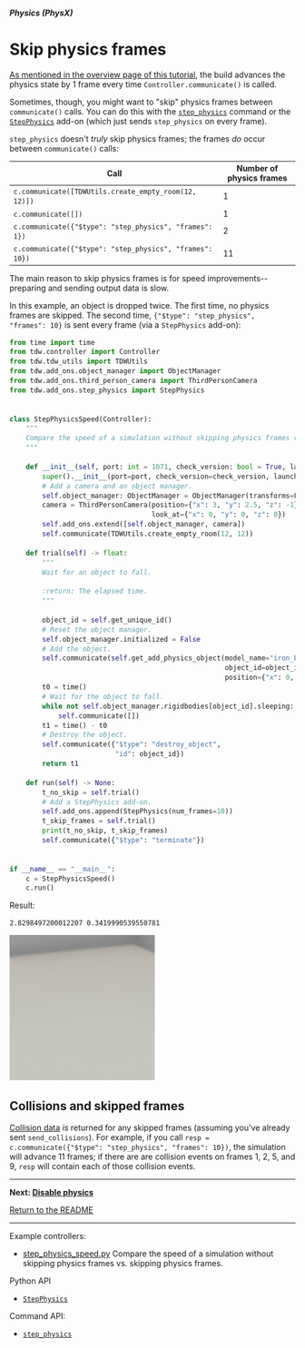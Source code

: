 ##### Physics (PhysX)

# Skip physics frames

[As mentioned in the overview page of this tutorial](overview.md), the build advances the physics state by 1 frame every time `Controller.communicate()` is called.

Sometimes, though, you might want to "skip" physics frames between `communicate()` calls. You can do this with the [`step_physics`](../../api/command_api.md) command or the [`StepPhysics`](../../python/add_ons/step_physics.md) add-on (which just sends `step_physics` on every frame).

`step_physics` doesn't *truly* skip physics frames; the frames *do* occur between `communicate()` calls:

| Call                                                     | Number of physics frames |
| -------------------------------------------------------- | ------------------------ |
| `c.communicate([TDWUtils.create_empty_room(12, 12)])`    | 1                        |
| `c.communicate([])`                                      | 1                        |
| `c.communicate({"$type": "step_physics", "frames": 1})`  | 2                        |
| `c.communicate({"$type": "step_physics", "frames": 10})` | 11                       |

The main reason to skip physics frames is for speed improvements--preparing and sending output data is slow.

In this example, an object is dropped twice. The first time, no physics frames are skipped. The second time, `{"$type": "step_physics", "frames": 10}` is sent every frame (via a `StepPhysics` add-on):

```python
from time import time
from tdw.controller import Controller
from tdw.tdw_utils import TDWUtils
from tdw.add_ons.object_manager import ObjectManager
from tdw.add_ons.third_person_camera import ThirdPersonCamera
from tdw.add_ons.step_physics import StepPhysics


class StepPhysicsSpeed(Controller):
    """
    Compare the speed of a simulation without skipping physics frames vs. skipping physics frames.
    """

    def __init__(self, port: int = 1071, check_version: bool = True, launch_build: bool = True):
        super().__init__(port=port, check_version=check_version, launch_build=launch_build)
        # Add a camera and an object manager.
        self.object_manager: ObjectManager = ObjectManager(transforms=False, rigidbodies=True)
        camera = ThirdPersonCamera(position={"x": 3, "y": 2.5, "z": -1},
                                   look_at={"x": 0, "y": 0, "z": 0})
        self.add_ons.extend([self.object_manager, camera])
        self.communicate(TDWUtils.create_empty_room(12, 12))

    def trial(self) -> float:
        """
        Wait for an object to fall.

        :return: The elapsed time.
        """

        object_id = self.get_unique_id()
        # Reset the object manager.
        self.object_manager.initialized = False
        # Add the object.
        self.communicate(self.get_add_physics_object(model_name="iron_box",
                                                     object_id=object_id,
                                                     position={"x": 0, "y": 30, "z": 0}))
        t0 = time()
        # Wait for the object to fall.
        while not self.object_manager.rigidbodies[object_id].sleeping:
            self.communicate([])
        t1 = time() - t0
        # Destroy the object.
        self.communicate({"$type": "destroy_object",
                          "id": object_id})
        return t1

    def run(self) -> None:
        t_no_skip = self.trial()
        # Add a StepPhysics add-on.
        self.add_ons.append(StepPhysics(num_frames=10))
        t_skip_frames = self.trial()
        print(t_no_skip, t_skip_frames)
        self.communicate({"$type": "terminate"})


if __name__ == "__main__":
    c = StepPhysicsSpeed()
    c.run()
```

Result:

```
2.8298497200012207 0.3419990539550781
```

![](images/step_physics.gif)

## Collisions and skipped frames

[Collision data](collisions.md) *is* returned for any skipped frames (assuming you've already sent `send_collisions`). For example, if you call `resp = c.communicate({"$type": "step_physics", "frames": 10})`, the simulation will advance 11 frames; if there are are collision events on frames 1, 2, 5, and 9, `resp` will contain each of those collision events.

***

**Next: [Disable physics](disable_physics.md)**

[Return to the README](../../../README.md)

***

Example controllers:

- [step_physics_speed.py](https://github.com/threedworld-mit/tdw/blob/master/Python/example_controllers/physx/ball_bounce.py) Compare the speed of a simulation without skipping physics frames vs. skipping physics frames.

Python API

- [`StepPhysics`](../../python/add_ons/step_physics.md)

Command API:

- [`step_physics`](../../api/command_api.md)